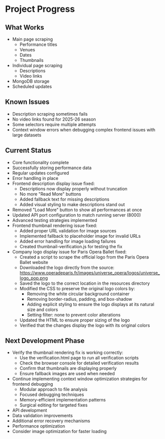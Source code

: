 # Project Progress

## What Works
- Main page scraping
  - Performance titles
  - Venues
  - Dates
  - Thumbnails
- Individual page scraping
  - Descriptions
  - Video links
- MongoDB storage
- Scheduled updates

## Known Issues
- Description scraping sometimes fails
- No video links found for 2025-26 season
- Some selectors require multiple attempts
- Context window errors when debugging complex frontend issues with large datasets

## Current Status
- Core functionality complete
- Successfully storing performance data
- Regular updates configured
- Error handling in place
- Frontend description display issue fixed:
  - Descriptions now display properly without truncation
  - No more "Read More" buttons
  - Added fallback text for missing descriptions
  - Added visual styling to make descriptions stand out
- Removed "Load More" button to show all performances at once
- Updated API port configuration to match running server (8000)
- Advanced testing strategies implemented
- Frontend thumbnail rendering issue fixed:
  - Added proper URL validation for image sources
  - Implemented fallback to placeholder image for invalid URLs
  - Added error handling for image loading failures
  - Created thumbnail-verification.js for testing the fix
- Company logo display issue for Paris Opera Ballet fixed:
  - Created a script to scrape the official logo from the Paris Opera Ballet website
  - Downloaded the logo directly from the source: https://www.operadeparis.fr/images/universe_opera/logos/universe_logo_pop.png
  - Saved the logo to the correct location in the resources directory
  - Modified the CSS to preserve the original logo colors by:
    - Removing the white circular background container
    - Removing border-radius, padding, and box-shadow
    - Adding explicit styling to ensure the logo displays at its natural size and colors
    - Setting filter: none to prevent color alterations
  - Updated the HTML to ensure proper sizing of the logo
  - Verified that the changes display the logo with its original colors

## Next Development Phase
- Verify the thumbnail rendering fix is working correctly:
  - Use the verification.html page to run all verification scripts
  - Check the browser console for detailed verification results
  - Confirm that thumbnails are displaying properly
  - Ensure fallback images are used when needed
- Continue implementing context window optimization strategies for frontend debugging
  - Modular approach to file analysis
  - Focused debugging techniques
  - Memory-efficient implementation patterns
  - Surgical editing for targeted fixes
- API development
- Data validation improvements
- Additional error recovery mechanisms
- Performance optimization
- Consider image optimization for faster loading
